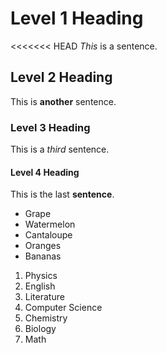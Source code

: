 # Level 1 Heading
<<<<<<< HEAD
*This* is a sentence.
## Level 2 Heading
This is **another** sentence.
### Level 3 Heading
This is a *third* sentence.
#### Level 4 Heading
This is the last **sentence**.

- Grape
- Watermelon
- Cantaloupe
- Oranges
- Bananas
1. Physics
2. English
3. Literature
4. Computer Science
5. Chemistry
6. Biology
7. Math
